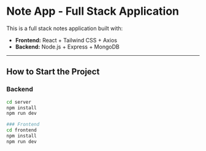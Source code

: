 #  Note App - Full Stack Application

This is a full stack notes application built with:

- **Frontend:** React + Tailwind CSS + Axios
- **Backend:** Node.js + Express + MongoDB

---

##  How to Start the Project

###  Backend

```bash
cd server
npm install
npm run dev

### Frontend
cd frontend
npm install
npm run dev
